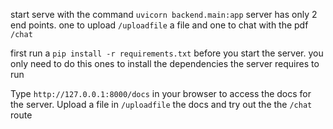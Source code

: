 

start serve with the command `uvicorn backend.main:app`
server has only 2 end points. one to upload `/uploadfile` a file and one to chat with the pdf `/chat`

first run a `pip install -r requirements.txt` before you start the server. you only need to do this ones to install the dependencies the server requires to run

Type `http://127.0.0.1:8000/docs` in your browser to access the docs for the server. Upload a file in `/uploadfile` the docs and try out the the `/chat` route
